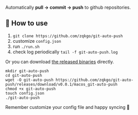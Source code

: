 Automatically **pull -> commit -> push** to github repositories.

## 🔨 How to use

1. `git clone https://github.com/zqkgo/git-auto-push`
2. customize `config.json`
3. run `./run.sh`
4. check log periodically `tail -f git-auto-push.log`

Or you can download [the released binaries](https://github.com/zqkgo/git-auto-push/releases) directly.

```
mkdir git-auto-push
cd git-auto-push
wget -O git-auto-push https://github.com/zqkgo/git-auto-push/releases/download/v0.0.1/macos_git-auto-push
chmod +x git-auto-push
touch config.json
./git-auto-push
```

Remember customize your config file and happy syncing 🤘